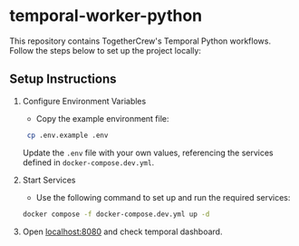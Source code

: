 # temporal-worker-python

This repository contains TogetherCrew's Temporal Python workflows. Follow the steps below to set up the project locally:

## Setup Instructions

1. Configure Environment Variables
   - Copy the example environment file:

   ```bash
    cp .env.example .env
   ```

   Update the `.env` file with your own values, referencing the services defined in `docker-compose.dev.yml`.

2. Start Services
    - Use the following command to set up and run the required services:

    ```bash
    docker compose -f docker-compose.dev.yml up -d
    ```

3. Open [localhost:8080](http://localhost:8080/) and check temporal dashboard.
